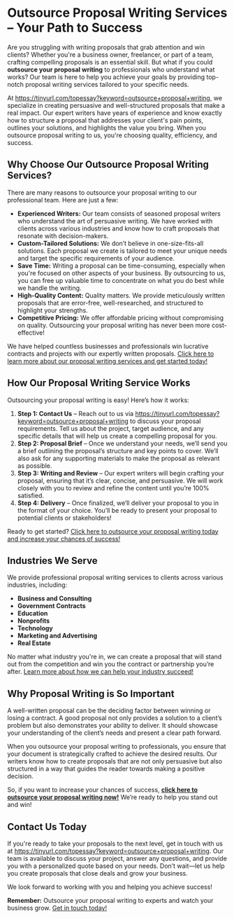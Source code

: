 # Outsource Proposal Writing Services – Your Path to Success

Are you struggling with writing proposals that grab attention and win clients? Whether you're a business owner, freelancer, or part of a team, crafting compelling proposals is an essential skill. But what if you could **outsource your proposal writing** to professionals who understand what works? Our team is here to help you achieve your goals by providing top-notch proposal writing services tailored to your specific needs.

At https://tinyurl.com/topessay?keyword=outsource+proposal+writing, we specialize in creating persuasive and well-structured proposals that make a real impact. Our expert writers have years of experience and know exactly how to structure a proposal that addresses your client's pain points, outlines your solutions, and highlights the value you bring. When you outsource proposal writing to us, you're choosing quality, efficiency, and success.

## Why Choose Our Outsource Proposal Writing Services?

There are many reasons to outsource your proposal writing to our professional team. Here are just a few:

- **Experienced Writers:** Our team consists of seasoned proposal writers who understand the art of persuasive writing. We have worked with clients across various industries and know how to craft proposals that resonate with decision-makers.
- **Custom-Tailored Solutions:** We don’t believe in one-size-fits-all solutions. Each proposal we create is tailored to meet your unique needs and target the specific requirements of your audience.
- **Save Time:** Writing a proposal can be time-consuming, especially when you're focused on other aspects of your business. By outsourcing to us, you can free up valuable time to concentrate on what you do best while we handle the writing.
- **High-Quality Content:** Quality matters. We provide meticulously written proposals that are error-free, well-researched, and structured to highlight your strengths.
- **Competitive Pricing:** We offer affordable pricing without compromising on quality. Outsourcing your proposal writing has never been more cost-effective!

We have helped countless businesses and professionals win lucrative contracts and projects with our expertly written proposals. [Click here to learn more about our proposal writing services and get started today!](https://tinyurl.com/topessay?keyword=outsource+proposal+writing)

## How Our Proposal Writing Service Works

Outsourcing your proposal writing is easy! Here’s how it works:

1. **Step 1: Contact Us** – Reach out to us via https://tinyurl.com/topessay?keyword=outsource+proposal+writing to discuss your proposal requirements. Tell us about the project, target audience, and any specific details that will help us create a compelling proposal for you.
2. **Step 2: Proposal Brief** – Once we understand your needs, we’ll send you a brief outlining the proposal’s structure and key points to cover. We’ll also ask for any supporting materials to make the proposal as relevant as possible.
3. **Step 3: Writing and Review** – Our expert writers will begin crafting your proposal, ensuring that it’s clear, concise, and persuasive. We will work closely with you to review and refine the content until you’re 100% satisfied.
4. **Step 4: Delivery** – Once finalized, we’ll deliver your proposal to you in the format of your choice. You’ll be ready to present your proposal to potential clients or stakeholders!

Ready to get started? [Click here to outsource your proposal writing today and increase your chances of success!](https://tinyurl.com/topessay?keyword=outsource+proposal+writing)

## Industries We Serve

We provide professional proposal writing services to clients across various industries, including:

- **Business and Consulting**
- **Government Contracts**
- **Education**
- **Nonprofits**
- **Technology**
- **Marketing and Advertising**
- **Real Estate**

No matter what industry you're in, we can create a proposal that will stand out from the competition and win you the contract or partnership you’re after. [Learn more about how we can help your industry succeed!](https://tinyurl.com/topessay?keyword=outsource+proposal+writing)

## Why Proposal Writing is So Important

A well-written proposal can be the deciding factor between winning or losing a contract. A good proposal not only provides a solution to a client’s problem but also demonstrates your ability to deliver. It should showcase your understanding of the client’s needs and present a clear path forward.

When you outsource your proposal writing to professionals, you ensure that your document is strategically crafted to achieve the desired results. Our writers know how to create proposals that are not only persuasive but also structured in a way that guides the reader towards making a positive decision.

So, if you want to increase your chances of success, **[click here to outsource your proposal writing now!](https://tinyurl.com/topessay?keyword=outsource+proposal+writing)** We’re ready to help you stand out and win!

## Contact Us Today

If you're ready to take your proposals to the next level, get in touch with us at https://tinyurl.com/topessay?keyword=outsource+proposal+writing. Our team is available to discuss your project, answer any questions, and provide you with a personalized quote based on your needs. Don’t wait—let us help you create proposals that close deals and grow your business.

We look forward to working with you and helping you achieve success!

**Remember:** Outsource your proposal writing to experts and watch your business grow. [Get in touch today!](https://tinyurl.com/topessay?keyword=outsource+proposal+writing)
